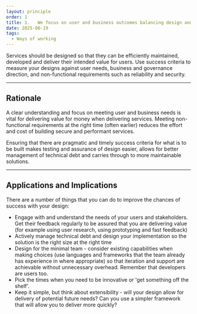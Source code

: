 ```yaml
---
layout: principle
order: 1
title: 1.	We focus on user and business outcomes balancing design and function
date: 2025-06-19
tags:
  - Ways of working
---
```


Services should be designed so that they can be efficiently maintained, developed and deliver their intended value for users. Use success criteria to measure your designs against user needs, business and governance direction, and non-functional requirements such as reliability and security.

---

## Rationale

A clear understanding and focus on meeting user and business needs is vital for delivering value for money when delivering services. Meeting non-functional requirements at the right time (often earlier) reduces the effort and cost of building secure and performant services.

Ensuring that there are pragmatic and timely success criteria for what is to be built makes testing and assurance of design easier, allows for better management of technical debt and carries through to more maintainable solutions.

---

## Applications and Implications

There are a number of things that you can do to improve the chances of success with your design:

- Engage with and understand the needs of your users and stakeholders. Get their feedback regularly to be assured that you are delivering value (for example using user research, using prototyping and fast feedback)
- Actively manage technical debt and design your implementation so the solution is the right size at the right time
- Design for the minimal team - consider existing capabilities when making choices (use languages and frameworks that the team already has experience in where appropriate) so that iteration and support are achievable without unnecessary overhead. Remember that developers are users too.
- Pick the times when you need to be innovative or 'get something off the shelf'. 
- Keep it simple, but think about extensibility - will your design allow for delivery of potential future needs? Can you use a simpler framework that will allow you to deliver more quickly?
